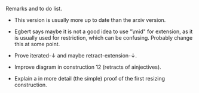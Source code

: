 Remarks and to do list.


 * This version is usually more up to date than the arxiv version.

 * Egbert says maybe it is not a good idea to use "\mid" for
   extension, as it is usually used for restriction, which can be
   confusing. Probably change this at some point.

 * Prove iterated-↓ and maybe retract-extension-↓.

 * Improve diagram in construction 12 (retracts of ainjectives).

 * Explain a in more detail (the simple) proof of the first resizing
   construction.
